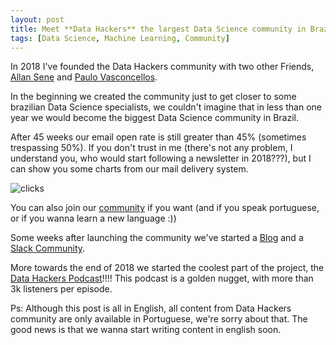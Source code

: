 ```yaml
---
layout: post
title: Meet **Data Hackers** the largest Data Science community in Brazil
tags: [Data Science, Machine Learning, Community]
---
```


In 2018 I've founded the Data Hackers community with two other Friends, [Allan Sene](https://www.linkedin.com/in/allansene/) and [Paulo Vasconcellos](https://www.linkedin.com/in/ACoAAASLn1ABlbg_2kqzRYEhmXC_2lELjcG6bug/). 

In the beginning we created the community just to get closer to some brazilian Data Science specialists, we couldn't imagine that in less than one year we would become the biggest Data Science community in Brazil.

After 45 weeks our email open rate is still greater than 45% (sometimes trespassing 50%). If you don't trust in me (there's not any problem, I understand you, who would start following a newsletter in 2018???), but I can show you some charts from our mail delivery system.

![clicks](gabrielclages.github.io/img/datahackers_clicks.PNG)

You can also join our [community](http://datahackers.com.br/) if you want (and if you speak portuguese, or if you wanna learn a new language :)) 

Some weeks after launching the community we've started a [Blog](https://medium.com/data-hackers) and a [Slack Community](https://slack-datahackers-invitation.herokuapp.com/).

More towards the end of 2018 we started the coolest part of the project, the [Data Hackers Podcast](https://open.spotify.com/show/1oMIHOXsrLFENAeM743g93)!!!! This podcast is a golden nugget, with more than 3k listeners per episode.

Ps: Although this post is all in English, all content from Data Hackers community are only available in Portuguese, we're sorry about that. The good news is that we wanna start writing content in english soon.

